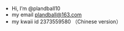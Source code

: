 -  Hi, I’m @plandball10
-  my email plandball@163.com
-  my kwaii id 2373559580 （Chinese version）

<!---
plandball/plandball is a ✨ special ✨ repository because its `README.md` (this file) appears on your GitHub profile.
You can click the Preview link to take a look at your changes.
--->
